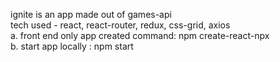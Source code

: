 ignite is an app made out of games-api<br>
tech used - react, react-router, redux, css-grid, axios<br>
a. front end only app created command: npm create-react-npx<br>
b. start app locally : npm start